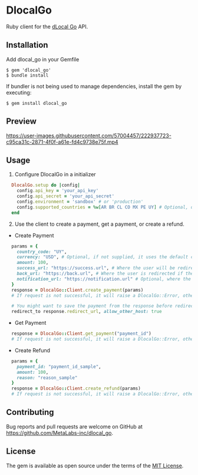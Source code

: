 # DlocalGo

Ruby client for the [dLocal Go](https://dlocalgo.com/) API.

## Installation

Add dlocal_go in your Gemfile

    $ gem 'dlocal_go'
    $ bundle install

If bundler is not being used to manage dependencies, install the gem by executing:

    $ gem install dlocal_go

## Preview

https://user-images.githubusercontent.com/57004457/222937723-c95ca31c-2871-4f0f-a61e-fd4c9738e75f.mp4


## Usage

1. Configure DlocalGo in a initializer

```ruby
  DlocalGo.setup do |config|
    config.api_key = 'your_api_key'
    config.api_secret = 'your_api_secret'
    config.environment = 'sandbox' # or 'production'
    config.supported_countries = %w[AR BR CL CO MX PE UY] # Optional, default:  %w[UY AR CL BO BR CO CR EC GT ID MX MY PE PY]
  end
```


2. Use the client to create a payment, get a payment, or create a refund.

- Create Payment

```ruby
  params = {
    country_code: "UY",
    currency: "USD", # Optional, if not supplied, it uses the default currency for the country
    amount: 100,
    success_url: "https://success.url", # Where the user will be redirected after the payment is approved
    back_url: "https://back.url", # Where the user is redirected if they go back from the checkout page
    notification_url: "https://notification.url" # Optional, where the notification will be sent when payment state changes, (It will send a POST request with a payment_id param in the body, which can be used to retrieve the payment)
  }
  response = DlocalGo::Client.create_payment(params)
  # If request is not successful, it will raise a DlocalGo::Error, otherwise the response will be a DlocalGo::Response::Payment object

  # You might want to save the payment from the response before redirecting, so you can update the state later via a webhook (notification_url)
  redirect_to response.redirect_url, allow_other_host: true
```

- Get Payment

```ruby
  response = DlocalGo::Client.get_payment("payment_id")
  # If request is not successful, it will raise a DlocalGo::Error, otherwise the response will be a DlocalGo::Response::Payment object
```

- Create Refund

```ruby
  params = {
    payment_id: "payment_id_sample",
    amount: 100,
    reason: "reason_sample"
  }
  response = DlocalGo::Client.create_refund(params)
  # If request is not successful, it will raise a DlocalGo::Error, otherwise the response will be a DlocalGo::Response::Refund object
```

## Contributing

Bug reports and pull requests are welcome on GitHub at https://github.com/MetaLabs-inc/dlocal_go.

## License

The gem is available as open source under the terms of the [MIT License](https://opensource.org/licenses/MIT).
